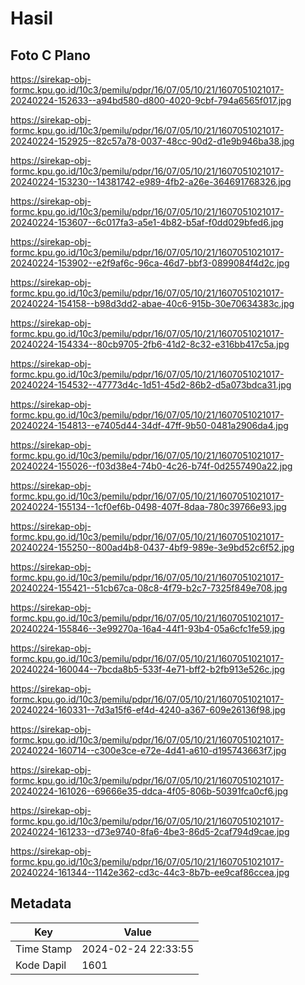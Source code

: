 # Hasil

## Foto C Plano

https://sirekap-obj-formc.kpu.go.id/10c3/pemilu/pdpr/16/07/05/10/21/1607051021017-20240224-152633--a94bd580-d800-4020-9cbf-794a6565f017.jpg

https://sirekap-obj-formc.kpu.go.id/10c3/pemilu/pdpr/16/07/05/10/21/1607051021017-20240224-152925--82c57a78-0037-48cc-90d2-d1e9b946ba38.jpg

https://sirekap-obj-formc.kpu.go.id/10c3/pemilu/pdpr/16/07/05/10/21/1607051021017-20240224-153230--14381742-e989-4fb2-a26e-364691768326.jpg

https://sirekap-obj-formc.kpu.go.id/10c3/pemilu/pdpr/16/07/05/10/21/1607051021017-20240224-153607--6c017fa3-a5e1-4b82-b5af-f0dd029bfed6.jpg

https://sirekap-obj-formc.kpu.go.id/10c3/pemilu/pdpr/16/07/05/10/21/1607051021017-20240224-153902--e2f9af6c-96ca-46d7-bbf3-0899084f4d2c.jpg

https://sirekap-obj-formc.kpu.go.id/10c3/pemilu/pdpr/16/07/05/10/21/1607051021017-20240224-154158--b98d3dd2-abae-40c6-915b-30e70634383c.jpg

https://sirekap-obj-formc.kpu.go.id/10c3/pemilu/pdpr/16/07/05/10/21/1607051021017-20240224-154334--80cb9705-2fb6-41d2-8c32-e316bb417c5a.jpg

https://sirekap-obj-formc.kpu.go.id/10c3/pemilu/pdpr/16/07/05/10/21/1607051021017-20240224-154532--47773d4c-1d51-45d2-86b2-d5a073bdca31.jpg

https://sirekap-obj-formc.kpu.go.id/10c3/pemilu/pdpr/16/07/05/10/21/1607051021017-20240224-154813--e7405d44-34df-47ff-9b50-0481a2906da4.jpg

https://sirekap-obj-formc.kpu.go.id/10c3/pemilu/pdpr/16/07/05/10/21/1607051021017-20240224-155026--f03d38e4-74b0-4c26-b74f-0d2557490a22.jpg

https://sirekap-obj-formc.kpu.go.id/10c3/pemilu/pdpr/16/07/05/10/21/1607051021017-20240224-155134--1cf0ef6b-0498-407f-8daa-780c39766e93.jpg

https://sirekap-obj-formc.kpu.go.id/10c3/pemilu/pdpr/16/07/05/10/21/1607051021017-20240224-155250--800ad4b8-0437-4bf9-989e-3e9bd52c6f52.jpg

https://sirekap-obj-formc.kpu.go.id/10c3/pemilu/pdpr/16/07/05/10/21/1607051021017-20240224-155421--51cb67ca-08c8-4f79-b2c7-7325f849e708.jpg

https://sirekap-obj-formc.kpu.go.id/10c3/pemilu/pdpr/16/07/05/10/21/1607051021017-20240224-155846--3e99270a-16a4-44f1-93b4-05a6cfc1fe59.jpg

https://sirekap-obj-formc.kpu.go.id/10c3/pemilu/pdpr/16/07/05/10/21/1607051021017-20240224-160044--7bcda8b5-533f-4e71-bff2-b2fb913e526c.jpg

https://sirekap-obj-formc.kpu.go.id/10c3/pemilu/pdpr/16/07/05/10/21/1607051021017-20240224-160331--7d3a15f6-ef4d-4240-a367-609e26136f98.jpg

https://sirekap-obj-formc.kpu.go.id/10c3/pemilu/pdpr/16/07/05/10/21/1607051021017-20240224-160714--c300e3ce-e72e-4d41-a610-d195743663f7.jpg

https://sirekap-obj-formc.kpu.go.id/10c3/pemilu/pdpr/16/07/05/10/21/1607051021017-20240224-161026--69666e35-ddca-4f05-806b-50391fca0cf6.jpg

https://sirekap-obj-formc.kpu.go.id/10c3/pemilu/pdpr/16/07/05/10/21/1607051021017-20240224-161233--d73e9740-8fa6-4be3-86d5-2caf794d9cae.jpg

https://sirekap-obj-formc.kpu.go.id/10c3/pemilu/pdpr/16/07/05/10/21/1607051021017-20240224-161344--1142e362-cd3c-44c3-8b7b-ee9caf86ccea.jpg


## Metadata

| Key        | Value               |
| ---------- | ------------------- |
| Time Stamp | 2024-02-24 22:33:55 |
| Kode Dapil | 1601                |



